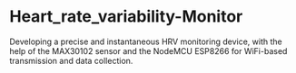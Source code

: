 # Heart_rate_variability-Monitor
Developing a precise and instantaneous HRV monitoring device, with the help of the MAX30102 sensor and the NodeMCU ESP8266 for WiFi-based transmission and data collection.
